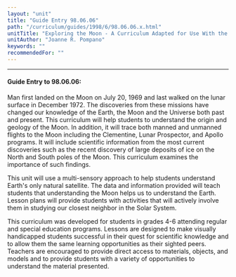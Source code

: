 ```yaml
---
layout: "unit"
title: "Guide Entry 98.06.06"
path: "/curriculum/guides/1998/6/98.06.06.x.html"
unitTitle: "Exploring the Moon - A Curriculum Adapted for Use With the Visually-Impaired"
unitAuthor: "Joanne R. Pompano"
keywords: ""
recommendedFor: ""
---
```

<body>
<hr/>
<h4>
Guide Entry to 98.06.06:
</h4>
Man first landed on the Moon on July 20, 1969 and last walked on the lunar surface in December 1972.  The discoveries from these missions have changed our knowledge of the Earth, the Moon and the Universe both past and present.  This curriculum will help students to understand the origin and geology of the Moon.  In addition, it will trace both manned and unmanned flights to the Moon including the Clementine, Lunar Prospector, and Apollo programs.  It will include scientific information from the most current discoveries such as the recent discovery of large deposits of ice on the North and South poles of the Moon.  This curriculum examines the importance of such findings.
<p>
This unit will use a multi-sensory approach to help students understand Earth's only natural satellite.  The data and information provided will teach students that understanding the Moon helps us to understand the Earth.  Lesson plans will provide students with activities that will actively involve them in studying our closest neighbor in the Solar System.
</p>
<p>
This curriculum was developed for students in grades 4-6 attending regular and special education programs.  Lessons are designed to make visually handicapped students successful in their quest for scientific knowledge and to allow them the same learning opportunities as their sighted peers.  Teachers are encouraged to provide direct access to materials, objects, and models and to provide students with a variety of opportunities to understand the material presented.
</p>
</body>